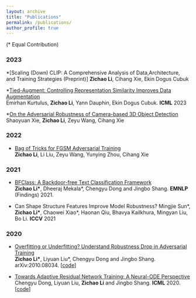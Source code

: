 ```yaml
---
layout: archive
title: "Publications"
permalink: /publications/
author_profile: true
---
```


<!-- {% if author.googlescholar %}
  You can also find my articles on <u><a href="{{author.googlescholar}}">my Google Scholar profile</a>.</u>
{% endif %} -->

<!-- {% include base_path %} -->
(\* Equal Contribution)
### 2023
*[Scaling (Down) CLIP: A Comprehensive Analysis of Data,Architecture, and Training Strategies (Preprint)]
**Zichao Li**, Cihang Xie, Ekin Dogus Cubuk

*[Tied-Augment: Controlling Representation Similarity Improves Data Augmentation](https://arxiv.org/abs/2305.13520) <br/>
Emirhan Kurtulus, **Zichao Li**, Yann Dauphin, Ekin Dogus Cubuk. **ICML** 2023

*[On the Adversarial Robustness of Camera-based 3D Object Detection](https://arxiv.org/abs/2301.10766) <br/>
Shaoyuan Xie, **Zichao Li**, Zeyu Wang, Cihang Xie

### 2022
* [Bag of Tricks for FGSM Adversarial Training](https://arxiv.org/pdf/2209.02684.pdf) <br/>
**Zichao Li**, Li Liu, Zeyu Wang, Yunying Zhou, Cihang Xie

### 2021
* [BFClass: A Backdoor-free Text Classification Framework](https://arxiv.org/pdf/2109.10855.pdf) <br/>
**Zichao Li\***, Dheeraj Mekala\*, Chengyu Dong and Jingbo Shang. **EMNLP** (Findings) 2021. 

* Can Shape Structure Features Improve Model Robustness? 
Mingjie Sun\*, **Zichao Li\***, Chaowei Xiao\*, Haonan Qiu, Bhavya Kailkhura, Mingyan Liu, Bo Li. **ICCV** 2021

### 2020
* [Overfitting or Underfitting? Understand Robustness Drop in Adversarial Training](https://arxiv.org/abs/2010.08034) <br/>
**Zichao Li\***, Liyuan Liu\*, Chengyu Dong and Jingbo Shang. arXiv:2010.08034. [[code](https://github.com/zichaoli/APART)]

* [Towards Adaptive Residual Network Training: A Neural-ODE Perspective](https://www.dropbox.com/s/qocbal9tlnsza7z/%5BICML%2720%5DTowards%20Adaptive%20Residual%20Network%20Training%20-%20A%20Neural-ODE%20Perspective.pdf?dl=1) <br/>
Chengyu Dong, Liyuan Liu, **Zichao Li** and Jingbo Shang. **ICML** 2020. [[code](https://github.com/shwinshaker/LipGrow)]